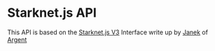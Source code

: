 # Starknet.js API

This API is based on the <ins>[Starknet.js V3](https://github.com/starknet-io/starknet.js/discussions/102)</ins> Interface write up by <ins>[Janek](https://twitter.com/0xjanek)</ins> of <ins>[Argent](https://www.argent.xyz/)</ins>

